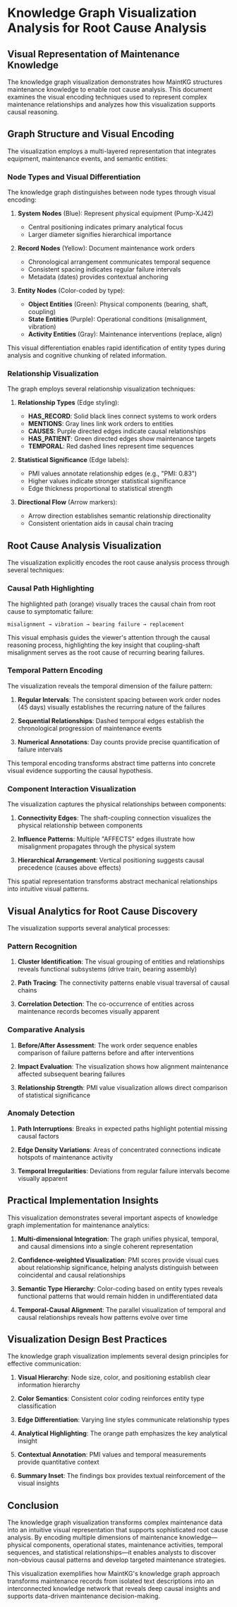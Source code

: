 # Knowledge Graph Visualization Analysis for Root Cause Analysis

## Visual Representation of Maintenance Knowledge

The knowledge graph visualization demonstrates how MaintKG structures maintenance knowledge to enable root cause analysis. This document examines the visual encoding techniques used to represent complex maintenance relationships and analyzes how this visualization supports causal reasoning.

## Graph Structure and Visual Encoding

The visualization employs a multi-layered representation that integrates equipment, maintenance events, and semantic entities:

### Node Types and Visual Differentiation

The knowledge graph distinguishes between node types through visual encoding:

1. **System Nodes** (Blue): Represent physical equipment (Pump-XJ42)
   - Central positioning indicates primary analytical focus
   - Larger diameter signifies hierarchical importance

2. **Record Nodes** (Yellow): Document maintenance work orders
   - Chronological arrangement communicates temporal sequence
   - Consistent spacing indicates regular failure intervals
   - Metadata (dates) provides contextual anchoring

3. **Entity Nodes** (Color-coded by type):
   - **Object Entities** (Green): Physical components (bearing, shaft, coupling)
   - **State Entities** (Purple): Operational conditions (misalignment, vibration)
   - **Activity Entities** (Gray): Maintenance interventions (replace, align)

This visual differentiation enables rapid identification of entity types during analysis and cognitive chunking of related information.

### Relationship Visualization

The graph employs several relationship visualization techniques:

1. **Relationship Types** (Edge styling):
   - **HAS_RECORD**: Solid black lines connect systems to work orders
   - **MENTIONS**: Gray lines link work orders to entities
   - **CAUSES**: Purple directed edges indicate causal relationships
   - **HAS_PATIENT**: Green directed edges show maintenance targets
   - **TEMPORAL**: Red dashed lines represent time sequences

2. **Statistical Significance** (Edge labels):
   - PMI values annotate relationship edges (e.g., "PMI: 0.83")
   - Higher values indicate stronger statistical significance
   - Edge thickness proportional to statistical strength

3. **Directional Flow** (Arrow markers):
   - Arrow direction establishes semantic relationship directionality
   - Consistent orientation aids in causal chain tracing

## Root Cause Analysis Visualization

The visualization explicitly encodes the root cause analysis process through several techniques:

### Causal Path Highlighting

The highlighted path (orange) visually traces the causal chain from root cause to symptomatic failure:

```
misalignment → vibration → bearing failure → replacement
```

This visual emphasis guides the viewer's attention through the causal reasoning process, highlighting the key insight that coupling-shaft misalignment serves as the root cause of recurring bearing failures.

### Temporal Pattern Encoding

The visualization reveals the temporal dimension of the failure pattern:

1. **Regular Intervals**: The consistent spacing between work order nodes (45 days) visually establishes the recurring nature of the failures
   
2. **Sequential Relationships**: Dashed temporal edges establish the chronological progression of maintenance events

3. **Numerical Annotations**: Day counts provide precise quantification of failure intervals

This temporal encoding transforms abstract time patterns into concrete visual evidence supporting the causal hypothesis.

### Component Interaction Visualization

The visualization captures the physical relationships between components:

1. **Connectivity Edges**: The shaft-coupling connection visualizes the physical relationship between components

2. **Influence Patterns**: Multiple "AFFECTS" edges illustrate how misalignment propagates through the physical system

3. **Hierarchical Arrangement**: Vertical positioning suggests causal precedence (causes above effects)

This spatial representation transforms abstract mechanical relationships into intuitive visual patterns.

## Visual Analytics for Root Cause Discovery

The visualization supports several analytical processes:

### Pattern Recognition

1. **Cluster Identification**: The visual grouping of entities and relationships reveals functional subsystems (drive train, bearing assembly)

2. **Path Tracing**: The connectivity patterns enable visual traversal of causal chains

3. **Correlation Detection**: The co-occurrence of entities across maintenance records becomes visually apparent

### Comparative Analysis

1. **Before/After Assessment**: The work order sequence enables comparison of failure patterns before and after interventions

2. **Impact Evaluation**: The visualization shows how alignment maintenance affected subsequent bearing failures

3. **Relationship Strength**: PMI value visualization allows direct comparison of statistical significance

### Anomaly Detection

1. **Path Interruptions**: Breaks in expected paths highlight potential missing causal factors

2. **Edge Density Variations**: Areas of concentrated connections indicate hotspots of maintenance activity

3. **Temporal Irregularities**: Deviations from regular failure intervals become visually apparent

## Practical Implementation Insights

This visualization demonstrates several important aspects of knowledge graph implementation for maintenance analytics:

1. **Multi-dimensional Integration**: The graph unifies physical, temporal, and causal dimensions into a single coherent representation

2. **Confidence-weighted Visualization**: PMI scores provide visual cues about relationship significance, helping analysts distinguish between coincidental and causal relationships

3. **Semantic Type Hierarchy**: Color-coding based on entity types reveals functional patterns that would remain hidden in undifferentiated data

4. **Temporal-Causal Alignment**: The parallel visualization of temporal and causal relationships reveals how patterns evolve over time

## Visualization Design Best Practices

The knowledge graph visualization implements several design principles for effective communication:

1. **Visual Hierarchy**: Node size, color, and positioning establish clear information hierarchy

2. **Color Semantics**: Consistent color coding reinforces entity type classification

3. **Edge Differentiation**: Varying line styles communicate relationship types

4. **Analytical Highlighting**: The orange path emphasizes the key analytical insight

5. **Contextual Annotation**: PMI values and temporal measurements provide quantitative context

6. **Summary Inset**: The findings box provides textual reinforcement of the visual insights

## Conclusion

The knowledge graph visualization transforms complex maintenance data into an intuitive visual representation that supports sophisticated root cause analysis. By encoding multiple dimensions of maintenance knowledge—physical components, operational states, maintenance activities, temporal sequences, and statistical relationships—it enables analysts to discover non-obvious causal patterns and develop targeted maintenance strategies.

This visualization exemplifies how MaintKG's knowledge graph approach transforms maintenance records from isolated text descriptions into an interconnected knowledge network that reveals deep causal insights and supports data-driven maintenance decision-making.
